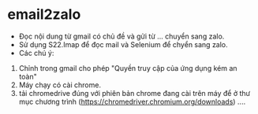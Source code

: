 # email2zalo
- Đọc nội dung từ gmail có chủ đề và gửi từ ... chuyển sang zalo.
- Sử dụng S22.Imap để đọc mail và Selenium để chyển sang zalo.
- Các chú ý:
1. Chỉnh trong gmail cho phép "Quyền truy cập của ứng dụng kém an toàn"
2. Máy chạy có cài chrome.
3. tải chromedrive đúng với phiên bản chrome đang cài trên máy để ở thư mục chương trình (https://chromedriver.chromium.org/downloads)
....
